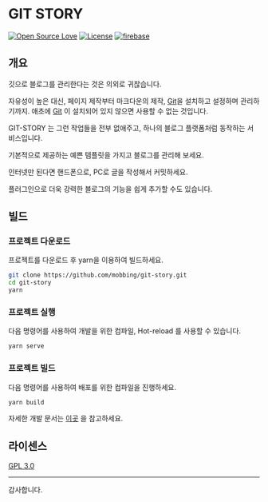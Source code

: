 # GIT STORY

[![Open Source Love](https://badges.frapsoft.com/os/v1/open-source.png?v=103)](https://github.com/ellerbrock/open-source-badges/)
[![License](https://img.shields.io/badge/License-GPL3.0-brightgreen)](./LICENSE)
[![firebase](https://img.shields.io/badge/Backend-firebase-orange)](https://firebase.google.com/?hl=ko)


## 개요
깃으로 블로그를 관리한다는 것은 의외로 귀찮습니다.

자유성이 높은 대신, 페이지 제작부터 마크다운의 제작, [Git](https://git-scm.com/)을 설치하고 설정하며 관리하기까지. 애초에 [Git](https://git-scm.com/) 이 설치되어 있지 않으면 사용할 수 없는 것입니다.

GIT-STORY 는 그런 작업들을 전부 없애주고, 하나의 블로그 플랫폼처럼 동작하는 서비스입니다.

기본적으로 제공하는 예쁜 템플릿을 가지고 블로그를 관리해 보세요.

인터넷만 된다면 핸드폰으로, PC로 글을 작성해서 커밋하세요.

플러그인으로 더욱 강력한 블로그의 기능을 쉽게 추가할 수도 있습니다.

## 빌드

### 프로젝트 다운로드

프로젝트를 다운로드 후 yarn을 이용하여 빌드하세요.

```bash
git clone https://github.com/mobbing/git-story.git
cd git-story
yarn
```

### 프로젝트 실행

다음 명령어를 사용하여 개발을 위한 컴파일, Hot-reload 를 사용할 수 있습니다.
```bash
yarn serve
```

### 프로젝트 빌드

다음 명령어를 사용하여 배포를 위한 컴파일을 진행하세요.
```bash
yarn build
```

자세한 개발 문서는 [이곳](./doc/DEV.ko.md) 을 참고하세요.

## 라이센스

[GPL 3.0](./LICENSE)

---
감사합니다.